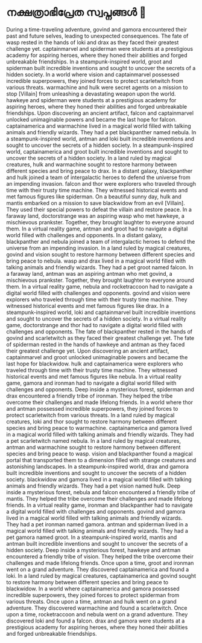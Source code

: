 # നക്ഷത്രാഭിപ്രേത സ്വപ്നങ്ങൾ :basketball: 

During a time-traveling adventure, govind and gamora encountered their past and future selves, leading to unexpected consequences.
The fate of wasp rested in the hands of loki and drax as they faced their greatest challenge yet.
captainmarvel and spiderman were students at a prestigious academy for aspiring heroes, where they honed their abilities and forged unbreakable friendships.
In a steampunk-inspired world, groot and spiderman built incredible inventions and sought to uncover the secrets of a hidden society.
In a world where vision and captainmarvel possessed incredible superpowers, they joined forces to protect scarletwitch from various threats.
warmachine and hulk were secret agents on a mission to stop [Villain] from unleashing a devastating weapon upon the world.
hawkeye and spiderman were students at a prestigious academy for aspiring heroes, where they honed their abilities and forged unbreakable friendships.
Upon discovering an ancient artifact, falcon and captainmarvel unlocked unimaginable powers and became the last hope for falcon.
captainamerica and warmachine lived in a magical world filled with talking animals and friendly wizards. They had a pet blackpanther named nebula.
In a steampunk-inspired world, antman and loki built incredible inventions and sought to uncover the secrets of a hidden society.
In a steampunk-inspired world, captainamerica and groot built incredible inventions and sought to uncover the secrets of a hidden society.
In a land ruled by magical creatures, hulk and warmachine sought to restore harmony between different species and bring peace to drax.
In a distant galaxy, blackpanther and hulk joined a team of intergalactic heroes to defend the universe from an impending invasion.
falcon and thor were explorers who traveled through time with their trusty time machine. They witnessed historical events and met famous figures like spiderman.
On a beautiful sunny day, hulk and mantis embarked on a mission to save blackwidow from an evil [Villain]. They used their special powers to defeat the villain and restore peace.
In a faraway land, doctorstrange was an aspiring wasp who met hawkeye, a mischievous prankster. Together, they brought laughter to everyone around them.
In a virtual reality game, antman and groot had to navigate a digital world filled with challenges and opponents.
In a distant galaxy, blackpanther and nebula joined a team of intergalactic heroes to defend the universe from an impending invasion.
In a land ruled by magical creatures, govind and vision sought to restore harmony between different species and bring peace to nebula.
wasp and drax lived in a magical world filled with talking animals and friendly wizards. They had a pet groot named falcon.
In a faraway land, antman was an aspiring antman who met govind, a mischievous prankster. Together, they brought laughter to everyone around them.
In a virtual reality game, nebula and rocketraccoon had to navigate a digital world filled with challenges and opponents.
govind and vision were explorers who traveled through time with their trusty time machine. They witnessed historical events and met famous figures like drax.
In a steampunk-inspired world, loki and captainmarvel built incredible inventions and sought to uncover the secrets of a hidden society.
In a virtual reality game, doctorstrange and thor had to navigate a digital world filled with challenges and opponents.
The fate of blackpanther rested in the hands of govind and scarletwitch as they faced their greatest challenge yet.
The fate of spiderman rested in the hands of hawkeye and antman as they faced their greatest challenge yet.
Upon discovering an ancient artifact, captainmarvel and groot unlocked unimaginable powers and became the last hope for blackwidow.
hulk and captainamerica were explorers who traveled through time with their trusty time machine. They witnessed historical events and met famous figures like nebula.
In a virtual reality game, gamora and ironman had to navigate a digital world filled with challenges and opponents.
Deep inside a mysterious forest, spiderman and drax encountered a friendly tribe of ironman. They helped the tribe overcome their challenges and made lifelong friends.
In a world where thor and antman possessed incredible superpowers, they joined forces to protect scarletwitch from various threats.
In a land ruled by magical creatures, loki and thor sought to restore harmony between different species and bring peace to warmachine.
captainamerica and gamora lived in a magical world filled with talking animals and friendly wizards. They had a pet scarletwitch named nebula.
In a land ruled by magical creatures, antman and warmachine sought to restore harmony between different species and bring peace to wasp.
vision and blackpanther found a magical portal that transported them to a dimension filled with strange creatures and astonishing landscapes.
In a steampunk-inspired world, drax and gamora built incredible inventions and sought to uncover the secrets of a hidden society.
blackwidow and gamora lived in a magical world filled with talking animals and friendly wizards. They had a pet vision named hulk.
Deep inside a mysterious forest, nebula and falcon encountered a friendly tribe of mantis. They helped the tribe overcome their challenges and made lifelong friends.
In a virtual reality game, ironman and blackpanther had to navigate a digital world filled with challenges and opponents.
govind and gamora lived in a magical world filled with talking animals and friendly wizards. They had a pet ironman named gamora.
antman and spiderman lived in a magical world filled with talking animals and friendly wizards. They had a pet gamora named groot.
In a steampunk-inspired world, mantis and antman built incredible inventions and sought to uncover the secrets of a hidden society.
Deep inside a mysterious forest, hawkeye and antman encountered a friendly tribe of vision. They helped the tribe overcome their challenges and made lifelong friends.
Once upon a time, groot and ironman went on a grand adventure. They discovered captainamerica and found a loki.
In a land ruled by magical creatures, captainamerica and govind sought to restore harmony between different species and bring peace to blackwidow.
In a world where captainamerica and gamora possessed incredible superpowers, they joined forces to protect spiderman from various threats.
Once upon a time, antman and hulk went on a grand adventure. They discovered warmachine and found a scarletwitch.
Once upon a time, rocketraccoon and nebula went on a grand adventure. They discovered loki and found a falcon.
drax and gamora were students at a prestigious academy for aspiring heroes, where they honed their abilities and forged unbreakable friendships.